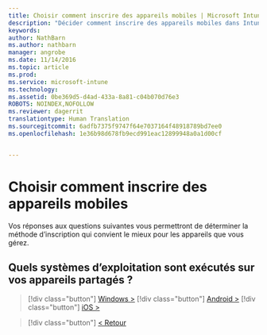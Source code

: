 ```yaml
---
title: Choisir comment inscrire des appareils mobiles | Microsoft Intune
description: "Décider comment inscrire des appareils mobiles dans Intune en répondant à quelques questions simples"
keywords: 
author: NathBarn
ms.author: nathbarn
manager: angrobe
ms.date: 11/14/2016
ms.topic: article
ms.prod: 
ms.service: microsoft-intune
ms.technology: 
ms.assetid: 0be369d5-d4ad-433a-8a81-c04b070d76e3
ROBOTS: NOINDEX,NOFOLLOW
ms.reviewer: dagerrit
translationtype: Human Translation
ms.sourcegitcommit: 6adfb7375f9747f64e7037164f48918789bd7ee0
ms.openlocfilehash: 1e36b98d678fb9ecd991eac12899948a0a1d00cf


---
```

# <a name="choose-how-to-enroll-mobile-devices"></a>Choisir comment inscrire des appareils mobiles

Vos réponses aux questions suivantes vous permettront de déterminer la méthode d’inscription qui convient le mieux pour les appareils que vous gérez.

## <a name="what-operating-system-are-your-shared-devices-running"></a>**Quels systèmes d’exploitation sont exécutés sur vos appareils partagés ?**

> [!div class="button"]
[Windows >](/intune/deploy-use/enroll-corporate-owned-devices-with-the-device-enrollment-manager-in-microsoft-intune)
> [!div class="button"]
[Android >](/intune/deploy-use/enroll-corporate-owned-devices-with-the-device-enrollment-manager-in-microsoft-intune)
> [!div class="button"]
[iOS >](choose-how-to-enroll-devices5.md)

> [!div class="button"]
[< Retour](choose-how-to-enroll-devices3.md)



<!--HONumber=Dec16_HO2-->


